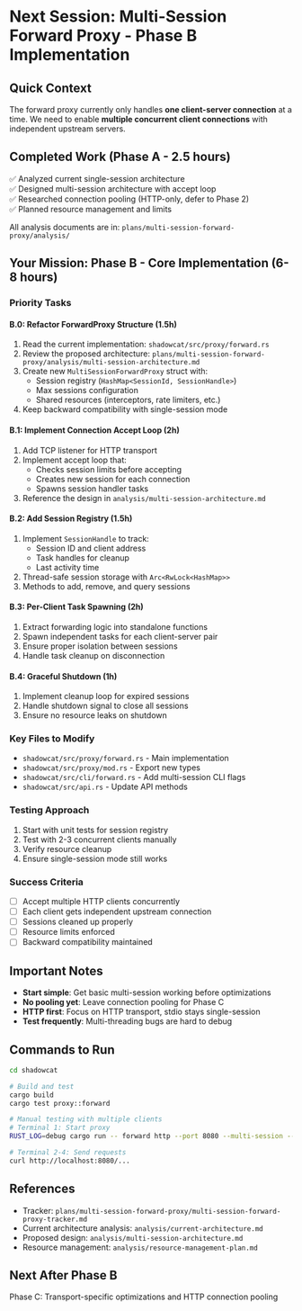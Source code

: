 # Next Session: Multi-Session Forward Proxy - Phase B Implementation

## Quick Context
The forward proxy currently only handles **one client-server connection** at a time. We need to enable **multiple concurrent client connections** with independent upstream servers.

## Completed Work (Phase A - 2.5 hours)
✅ Analyzed current single-session architecture  
✅ Designed multi-session architecture with accept loop  
✅ Researched connection pooling (HTTP-only, defer to Phase 2)  
✅ Planned resource management and limits  

All analysis documents are in: `plans/multi-session-forward-proxy/analysis/`

## Your Mission: Phase B - Core Implementation (6-8 hours)

### Priority Tasks

#### B.0: Refactor ForwardProxy Structure (1.5h)
1. Read the current implementation: `shadowcat/src/proxy/forward.rs`
2. Review the proposed architecture: `plans/multi-session-forward-proxy/analysis/multi-session-architecture.md`
3. Create new `MultiSessionForwardProxy` struct with:
   - Session registry (`HashMap<SessionId, SessionHandle>`)
   - Max sessions configuration
   - Shared resources (interceptors, rate limiters, etc.)
4. Keep backward compatibility with single-session mode

#### B.1: Implement Connection Accept Loop (2h)
1. Add TCP listener for HTTP transport
2. Implement accept loop that:
   - Checks session limits before accepting
   - Creates new session for each connection
   - Spawns session handler tasks
3. Reference the design in `analysis/multi-session-architecture.md`

#### B.2: Add Session Registry (1.5h)
1. Implement `SessionHandle` to track:
   - Session ID and client address
   - Task handles for cleanup
   - Last activity time
2. Thread-safe session storage with `Arc<RwLock<HashMap>>`
3. Methods to add, remove, and query sessions

#### B.3: Per-Client Task Spawning (2h)
1. Extract forwarding logic into standalone functions
2. Spawn independent tasks for each client-server pair
3. Ensure proper isolation between sessions
4. Handle task cleanup on disconnection

#### B.4: Graceful Shutdown (1h)
1. Implement cleanup loop for expired sessions
2. Handle shutdown signal to close all sessions
3. Ensure no resource leaks on shutdown

### Key Files to Modify
- `shadowcat/src/proxy/forward.rs` - Main implementation
- `shadowcat/src/proxy/mod.rs` - Export new types
- `shadowcat/src/cli/forward.rs` - Add multi-session CLI flags
- `shadowcat/src/api.rs` - Update API methods

### Testing Approach
1. Start with unit tests for session registry
2. Test with 2-3 concurrent clients manually
3. Verify resource cleanup
4. Ensure single-session mode still works

### Success Criteria
- [ ] Accept multiple HTTP clients concurrently
- [ ] Each client gets independent upstream connection
- [ ] Sessions cleaned up properly
- [ ] Resource limits enforced
- [ ] Backward compatibility maintained

## Important Notes
- **Start simple**: Get basic multi-session working before optimizations
- **No pooling yet**: Leave connection pooling for Phase C
- **HTTP first**: Focus on HTTP transport, stdio stays single-session
- **Test frequently**: Multi-threading bugs are hard to debug

## Commands to Run
```bash
cd shadowcat

# Build and test
cargo build
cargo test proxy::forward

# Manual testing with multiple clients
# Terminal 1: Start proxy
RUST_LOG=debug cargo run -- forward http --port 8080 --multi-session --url http://upstream

# Terminal 2-4: Send requests
curl http://localhost:8080/...
```

## References
- Tracker: `plans/multi-session-forward-proxy/multi-session-forward-proxy-tracker.md`
- Current architecture analysis: `analysis/current-architecture.md`
- Proposed design: `analysis/multi-session-architecture.md`
- Resource management: `analysis/resource-management-plan.md`

## Next After Phase B
Phase C: Transport-specific optimizations and HTTP connection pooling
